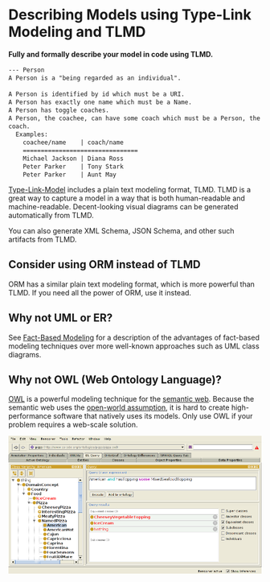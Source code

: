 # Describing Models using Type-Link Modeling and TLMD

**Fully and formally describe your model in code using TLMD.**

```
--- Person
A Person is a "being regarded as an individual".

A Person is identified by id which must be a URI.
A Person has exactly one name which must be a Name.
A Person has toggle coaches.
A Person, the coachee, can have some coach which must be a Person, the coach.
  Examples:
    coachee/name    | coach/name
    ================================
    Michael Jackson | Diana Ross
    Peter Parker    | Tony Stark
    Peter Parker    | Aunt May
```

[Type-Link-Model](https://type.link.model.tools/) includes a plain text modeling format, TLMD. TLMD is a great way to capture a model in a way that is both human-readable and machine-readable. Decent-looking visual diagrams can be generated automatically from TLMD.

You can also generate XML Schema, JSON Schema, and other such artifacts from TLMD.

## Consider using ORM instead of TLMD

ORM has a similar plain text modeling format, which is more powerful than TLMD. If you need all the power of ORM, use it instead.

## Why not UML or ER?

See [Fact-Based Modeling](fact-modeling.md) for a description of the advantages of fact-based modeling techniques over more well-known approaches such as UML class diagrams.

## Why not OWL (Web Ontology Language)?

[OWL](https://www.w3.org/TR/owl2-overview/) is a powerful modeling technique for the [semantic web](https://en.wikipedia.org/wiki/Semantic_Web). Because the semantic web uses the [open-world assumption](https://en.wikipedia.org/wiki/Open-world_assumption), it is hard to create high-performance software that natively uses its models. Only use OWL if your problem requires a web-scale solution.

![Screenshot of using the Protégé editor for OWL](owl-protege-example.png)
